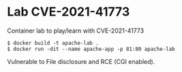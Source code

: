 # Lab CVE-2021-41773

Container lab to play/learn with CVE-2021-41773

```
$ docker build -t apache-lab .
$ docker run -dit --name apache-app -p 81:80 apache-lab
```

Vulnerable to File disclosure and RCE (CGI enabled).
